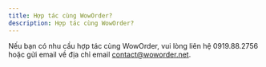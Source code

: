 ```yaml
---
title: Hợp tác cùng WowOrder?
description: Hợp tác cùng WowOrder?
---
```


Nếu bạn có nhu cầu hợp tác cùng WowOrder, vui lòng liên hệ 0919.88.2756 hoặc gửi email về địa chỉ email contact@woworder.net.